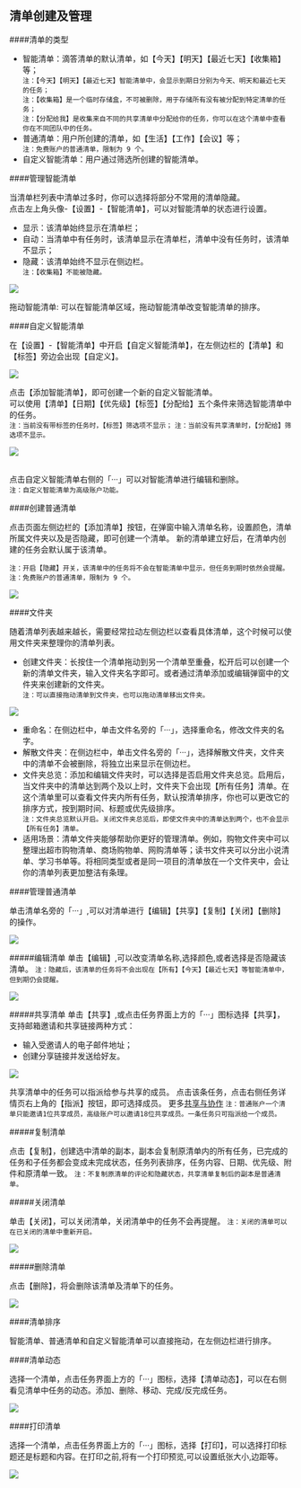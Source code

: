## 清单创建及管理

####清单的类型

* 智能清单：滴答清单的默认清单，如【今天】【明天】【最近七天】【收集箱】等；
<br>`注：【今天】【明天】【最近七天】智能清单中，会显示到期日分别为今天、明天和最近七天的任务；`
<br>`注：【收集箱】是一个临时存储盒，不可被删除，用于存储所有没有被分配到特定清单的任务；`
<br>`注：【分配给我】是收集来自不同的共享清单中分配给你的任务，你可以在这个清单中查看你在不同团队中的任务。`
* 普通清单：用户所创建的清单，如【生活】【工作】【会议】等；
<br>`注：免费账户的普通清单，限制为 9 个。`
* 自定义智能清单：用户通过筛选所创建的智能清单。  

####管理智能清单

当清单栏列表中清单过多时，你可以选择将部分不常用的清单隐藏。
<br>点击左上角头像-【设置】-【智能清单】，可以对智能清单的状态进行设置。
* 显示：该清单始终显示在清单栏；
* 自动：当清单中有任务时，该清单显示在清单栏，清单中没有任务时，该清单不显示；
* 隐藏：该清单始终不显示在侧边栏。
<br>`注：【收集箱】不能被隐藏。` 

![](list/1.2.1.png)

拖动智能清单: 可以在智能清单区域，拖动智能清单改变智能清单的排序。

####自定义智能清单

在【设置】-【智能清单】中开启【自定义智能清单】，在左侧边栏的【清单】和【标签】旁边会出现【自定义】。

![](list/1.2.2.png)

点击【添加智能清单】，即可创建一个新的自定义智能清单。
<br>可以使用【清单】【日期】【优先级】【标签】【分配给】五个条件来筛选智能清单中的任务。
<br>`注：当前没有带标签的任务时，【标签】筛选项不显示；` 
`注：当前没有共享清单时，【分配给】筛选项不显示。` 

![](list/1.2.3.png)

<br />点击自定义智能清单右侧的「···」可以对智能清单进行编辑和删除。
<br>`注：自定义智能清单为高级账户功能。` 

####创建普通清单

点击页面左侧边栏的【添加清单】按钮，在弹窗中输入清单名称，设置颜色，清单所属文件夹以及是否隐藏，即可创建一个清单。 
新的清单建立好后，在清单内创建的任务会默认属于该清单。
 
`注：开启【隐藏】开关，该清单中的任务将不会在智能清单中显示，但任务到期时依然会提醒。`
`注：免费账户的普通清单，限制为 9 个。`

![](list/1.2.4.png)

####文件夹

随着清单列表越来越长，需要经常拉动左侧边栏以查看具体清单，这个时候可以使用文件夹来整理你的清单列表。
* 创建文件夹：长按住一个清单拖动到另一个清单至重叠，松开后可以创建一个新的清单文件夹，输入文件夹名字即可。或者通过清单添加或编辑弹窗中的文件夹来创建新的文件夹。 
<br>`注：可以直接拖动清单到文件夹，也可以拖动清单移出文件夹。`

![](list/1.2.5.png)

* 重命名：在侧边栏中，单击文件名旁的「···」，选择重命名，修改文件夹的名字。
* 解散文件夹：在侧边栏中，单击文件名旁的「···」，选择解散文件夹，文件夹中的清单不会被删除，将独立出来显示在侧边栏。 
* 文件夹总览：添加和编辑文件夹时，可以选择是否启用文件夹总览。启用后，当文件夹中的清单达到两个及以上时，文件夹下会出现【所有任务】清单。在这个清单里可以查看文件夹内所有任务，默认按清单排序，你也可以更改它的排序方式，按到期时间、标题或优先级排序。
<br>`注：文件夹总览默认开启。关闭文件夹总览后，即使文件夹中的清单达到两个，也不会显示【所有任务】清单。`
* 适用场景：清单文件夹能够帮助你更好的管理清单。例如，购物文件夹中可以整理出超市购物清单、商场购物单、网购清单等；读书文件夹可以分出小说清单、学习书单等。将相同类型或者是同一项目的清单放在一个文件夹中，会让你的清单列表更加整洁有条理。

####管理普通清单

单击清单名旁的「···」,可以对清单进行【编辑】【共享】【复制】【关闭】【删除】的操作。

![](list/1.2.6.png)

#####编辑清单
单击【编辑】,可以改变清单名称,选择颜色,或者选择是否隐藏该清单。 
 `注：隐藏后，该清单的任务将不会出现在【所有】【今天】【最近七天】等智能清单中，但到期仍会提醒。`
 
![](list/1.2.7.png)

#####共享清单
单击【共享】,或点击任务界面上方的「···」图标选择【共享】，支持邮箱邀请和共享链接两种方式：
* 输入受邀请人的电子邮件地址；
* 创建分享链接并发送给好友。

![](list/1.2.8.png)

共享清单中的任务可以指派给参与共享的成员。 点击该条任务，点击右侧任务详情页右上角的【指派】按钮，即可选择成员。 
更多[共享与协作](../ios_app/5_share_lists.md)
`注：普通账户一个清单只能邀请1位共享成员，高级账户可以邀请18位共享成员。一条任务只可指派给一个成员。`

#####复制清单

点击【复制】，创建选中清单的副本，副本会复制原清单内的所有任务，已完成的任务和子任务都会变成未完成状态，任务列表排序，任务内容、日期、优先级、附件和原清单一致。
`注：不复制原清单的评论和隐藏状态，共享清单复制后的副本是普通清单。`

#####关闭清单

单击【关闭】，可以关闭清单，关闭清单中的任务不会再提醒。
`注：关闭的清单可以在已关闭的清单中重新开启。`

![](list/1.2.9.png)

#####删除清单

点击【删除】，将会删除该清单及清单下的任务。

![](list/1.2.10.png)

####清单排序

智能清单、普通清单和自定义智能清单可以直接拖动，在左侧边栏进行排序。

####清单动态

选择一个清单，点击任务界面上方的「···」图标，选择【清单动态】，可以在右侧看见清单中任务的动态。添加、删除、移动、完成/反完成任务。

![](list/1.2.11.png)

####打印清单

选择一个清单，点击任务界面上方的「···」图标，选择【打印】，可以选择打印标题还是标题和内容。在打印之前,将有一个打印预览,可以设置纸张大小,边距等。

![](list/1.2.12.png)



